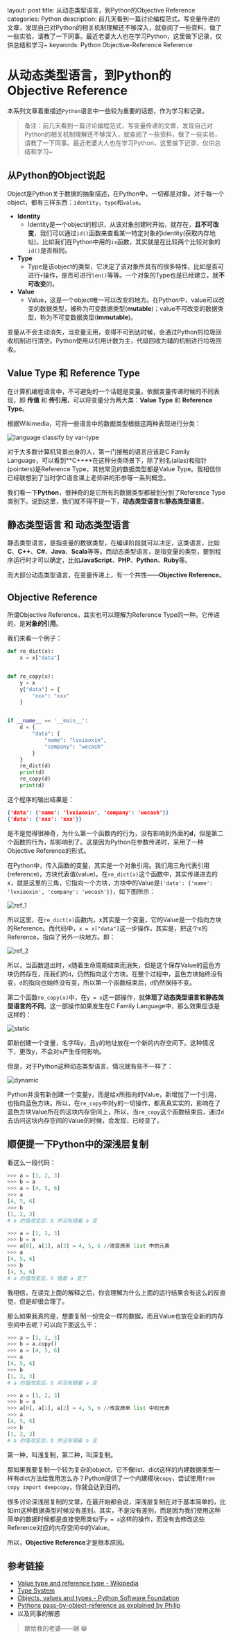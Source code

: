 layout: post
title: 从动态类型语言，到Python的Objective Reference
categories: Python
description: 前几天看到一篇讨论编程范式，写变量传递的文章，发现自己对Python的相关机制理解还不够深入，就查阅了一些资料，做了一些实验，请教了一下同事。最近老婆大人也在学习Python，这里做下记录，仅供总结和学习~
keywords: Python Objective-Reference Reference

# 从动态类型语言，到Python的Objective Reference

本系列文章着重描述`Python`语言中一些较为重要的话题，作为学习和记录。



> 备注：前几天看到一篇讨论编程范式，写变量传递的文章，发现自己对Python的相关机制理解还不够深入，就查阅了一些资料，做了一些实验，请教了一下同事。最近老婆大人也在学习Python，这里做下记录，仅供总结和学习~



## 从Python的Object说起

Object是Python关于数据的抽象描述，在Python中，一切都是对象。对于每一个object，都有三样东西：`identity`，`type`和`value`。

* **Identity**
  * Identity是一个object的标识，从该对象创建时开始，就存在，**且不可改变**，我们可以通过`id()`函数来查看某一特定对象的identity(获取内存地址)。比如我们在Python中用的`is`函数，其实就是在比较两个比较对象的`id()`是否相同。
* **Type**
  * Type是该object的类型，它决定了该对象所具有的很多特性，比如是否可进行`+`操作，是否可进行`len()`等等。一个对象的Type也是已经建立，就**不可改变**的。
* **Value**
  * Value，这是一个object唯一可以改变的地方。在Python中，value可以改变的数据类型，被称为可变数据类型(**mutable**)；value不可改变的数据类型，称为不可变数据类型(**immutable**)。

变量从不会主动消失，当变量无用，变得不可到达时候，会通过Python的垃圾回收机制进行清空。Python使用以引用计数为主，代级回收为辅的机制进行垃圾回收。

## Value Type 和 Reference Type

在计算机编程语言中，不可避免的一个话题是变量。依据变量传递时候的不同表现，即 **传值** 和 **传引用**，可以将变量分为两大类：**Value Type** 和 **Reference Type**。

根据Wikimedia，可将一些语言中的数据类型根据这两种表现进行分类：

![language classify by var-type](https://res.cloudinary.com/lvxiaoxin96/image/upload/v1537979872/For%20Blog/language-classify-by-var-type.png)

对于大多数计算机背景出身的人，第一门接触的语言应该是C Family Language，可以看到**C++**在这种分类场景下，除了别名(alias)和指针(pointers)是Reference Type，其他常见的数据类型都是Value Type。我相信你已经联想到了当时学C语言课上老师讲的形参等一系列概念。

我们看一下**Python**，很神奇的是它所有的数据类型都被划分到了Reference Type类别下。说到这里，我们就不得不提一下，**动态类型语言**和**静态类型语言**。

## 静态类型语言 和 动态类型语言

静态类型语言，是指变量的数据类型，在编译阶段就可以决定，这类语言，比如**C**、**C++**、**C#**、**Java**、**Scala**等等。而动态类型语言，是指变量的类型，要到程序运行时才可以确定，比如**JavaScript**、**PHP**、**Python**、**Ruby**等。

而大部分动态类型语言，在变量传递上，有一个共性——**Objective Reference**。

## Objective Reference

所谓Objective Reference，其实也可以理解为Reference Type的一种。它传递的，是**对象的引用**。

我们来看一个例子：

```python
def re_dict(x):
    x = x["data"]


def re_copy(x):
    y = x
    y["data"] = {
        "xxx": "xxx"
    }


if __name__ == '__main__':
    d = {
        "data": {
            "name": "lvxiaoxin",
            "company": "wecash"
        }
    }
    re_dict(d)
    print(d)
    re_copy(d)
    print(d)
```

这个程序的输出结果是：

```json
{'data': {'name': 'lvxiaoxin', 'company': 'wecash'}}
{'data': {'xxx': 'xxx'}}
```

是不是觉得很神奇，为什么第一个函数内的行为，没有影响到外面的**d**，但是第二个函数的行为，却影响到了。这是因为Python在参数传递时，采用了一种Objective Reference的形式。

在Python中，传入函数的变量，其实是一个对象引用。我们用三角代表引用(reference)，方块代表值(value)。在`re_dict(x)`这个函数中，其实传递进去的x，就是这里的三角，它指向一个方块，方块中的Value是`{'data': {'name': 'lvxiaoxin', 'company': 'wecash'}}`，如下图所示：

![ref_1](https://res.cloudinary.com/lvxiaoxin96/image/upload/v1538062782/ref_1.png)

所以这里，在`re_dict(x)`函数内，x其实是一个变量，它的Value是一个指向方块的Reference。而代码中，`x = x["data"]`这一步操作，其实是，把这个x的Reference，指向了另外一块地方。即：

![ref_2](https://res.cloudinary.com/lvxiaoxin96/image/upload/v1538063020/ref_2.png)

所以，当函数退出时，x随着生命周期结束而消失，但是这个保存Value的蓝色方块仍然存在，而我们的`d`，仍然指向这个方块。在整个过程中，蓝色方块始终没有变，`d`的指向也始终没有变，所以第一个函数结束后，`d`仍然保持不变。

第二个函数`re_copy(x)`中，在`y = x`这一部操作，就**体现了动态类型语言和静态类型语言的不同**。这一部操作如果发生在C Family Language中，那么效果应该是这样的：

![static](https://res.cloudinary.com/lvxiaoxin96/image/upload/v1538063488/ref_3.png)

即新创建一个变量，名字叫y，且y的地址放在一个新的内存空间下。这种情况下，更改y，不会对x产生任何影响。

但是，对于Python这种动态类型语言，情况就有些不一样了：

![dynamic](https://res.cloudinary.com/lvxiaoxin96/image/upload/v1538063654/ref_4.png)

Python并没有新创建一个变量y，而是给x所指向的Value，新增加了一个引用，也指向蓝色方块。所以，在`re_copy`中对y的一切操作，都真真实实的，影响在了蓝色方块Value所在的这块内存空间上，所以，当`re_copy`这个函数结束后，通过`d`去访问这块内存空间的Value的时候，会发现，已经变了。

##  顺便提一下Python中的深浅层复制

看这么一段代码：

```python
>>> a = [1, 2, 3]
>>> b = a
>>> a = [4, 5, 6]
>>> a
[4, 5, 6]
>>> b
[1, 2, 3]
# a 的值改变后，b 并没有随着 a 变

>>> a = [1, 2, 3]
>>> b = a
>>> a[0], a[1], a[2] = 4, 5, 6 //改变原来 list 中的元素
>>> a
[4, 5, 6]
>>> b
[4, 5, 6]
# a 的值改变后，b 随着 a 变了
```



我相信，在读完上面的解释之后，你会理解为什么上面的运行结果会有这么的反直觉，但是却很合理了。

那么如果我真的是，想要复制一份完全一样的数据，而且Value也放在全新的内存空间中去呢？可以向下面这么干：

```python
>>> a = [1, 2, 3]
>>> b = a.copy()
>>> a = [4, 5, 6] 
>>> a
[4, 5, 6]
>>> b
[1, 2, 3]
# a 的值改变后，b 并没有随着 a 变

>>> a = [1, 2, 3]
>>> b = a
>>> a[0], a[1], a[2] = 4, 5, 6 //改变原来 list 中的元素
>>> a
[4, 5, 6]
>>> b
[1, 2, 3]
# a 的值改变后，b 并没有随着 a 变
```

第一种，叫浅复制，第二种，叫深复制。

那如果我要复制一个较为复杂的object，它不像list、dict这样的内建数据类型一样有dict方法给我用怎么办？Python提供了一个内建模块`copy`，尝试使用`from copy import deepcopy`，你就会达到目的。

很多讨论深浅层复制的文章，在最开始都会说，深浅层复制在对于基本简单的，比如int这种数据类型时候没有差别。其实，不是没有差别，而是因为我们使用这种简单的数据时候都是直接使用类似于`y = x`这样的操作，而没有去修改这些Reference对应的内存空间中的Value。

所以，**Objective Reference**才是根本原因。

## 参考链接

* [Value type and reference type - Wikipedia](https://en.wikipedia.org/wiki/Value_type_and_reference_type)
* [Type System](https://en.wikipedia.org/wiki/Type_system)
* [Objects, values and types - Python Software Foundation](https://docs.python.org/3.6/reference/datamodel.html#objects-values-and-types)
* [Pythons pass-by-object-reference as explained by Philip](https://robertheaton.com/2014/02/09/pythons-pass-by-object-reference-as-explained-by-philip-k-dick/)
* 以及同事的解惑



> 献给我的老婆——娴 😁
